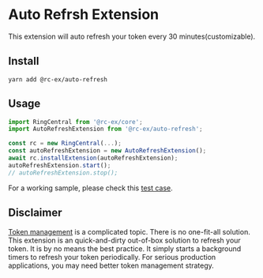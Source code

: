 # Auto Refrsh Extension

This extension will auto refresh your token every 30 minutes(customizable).

## Install

```
yarn add @rc-ex/auto-refresh
```

## Usage

```ts
import RingCentral from '@rc-ex/core';
import AutoRefreshExtension from '@rc-ex/auto-refresh';

const rc = new RingCentral(...);
const autoRefreshExtension = new AutoRefreshExtension();
await rc.installExtension(autoRefreshExtension);
autoRefreshExtension.start();
// autoRefreshExtension.stop();
```

For a working sample, please check this [test case](../../../test/auto-refresh-extension.spec.ts).

## Disclaimer

[Token management](https://medium.com/ringcentral-developers/ringcentral-token-management-477578f00954) is a complicated topic. There is no one-fit-all solution. This extension is an quick-and-dirty out-of-box solution to refresh your token. It is by no means the best practice. It simply starts a background timers to refresh your token periodically. For serious production applications, you may need better token management strategy.
